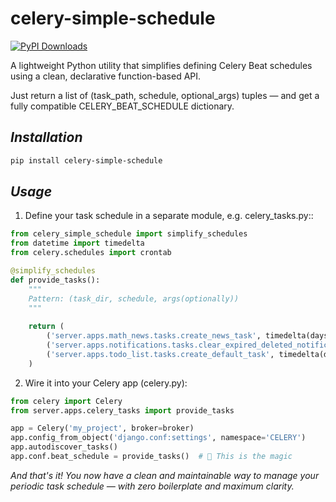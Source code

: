 celery-simple-schedule
=====
[![PyPI Downloads](https://static.pepy.tech/badge/celery-simple-schedule)](https://pepy.tech/projects/celery-simple-schedule)

A lightweight Python utility that simplifies defining Celery Beat schedules using a clean, declarative function-based API.

Just return a list of (task_path, schedule, optional_args) tuples — and get a fully compatible CELERY_BEAT_SCHEDULE dictionary.

*Installation*
---
```bash
pip install celery-simple-schedule
```

*Usage*
----
1. Define your task schedule in a separate module, e.g. celery_tasks.py::
```python
from celery_simple_schedule import simplify_schedules
from datetime import timedelta
from celery.schedules import crontab

@simplify_schedules
def provide_tasks():
    """
    Pattern: (task_dir, schedule, args(optionally))
    """
    
    return (
        ('server.apps.math_news.tasks.create_news_task', timedelta(days=1)),
        ('server.apps.notifications.tasks.clear_expired_deleted_notifications', timedelta(days=3)),
        ('server.apps.todo_list.tasks.create_default_task', timedelta(days=5), (5, '1', True)),
    )
```

2. Wire it into your Celery app (celery.py):
```python
from celery import Celery
from server.apps.celery_tasks import provide_tasks

app = Celery('my_project', broker=broker)
app.config_from_object('django.conf:settings', namespace='CELERY')
app.autodiscover_tasks()
app.conf.beat_schedule = provide_tasks()  # 🧠 This is the magic
```

*And that's it! You now have a clean and maintainable way to manage your periodic task schedule — with zero boilerplate and maximum clarity.*
